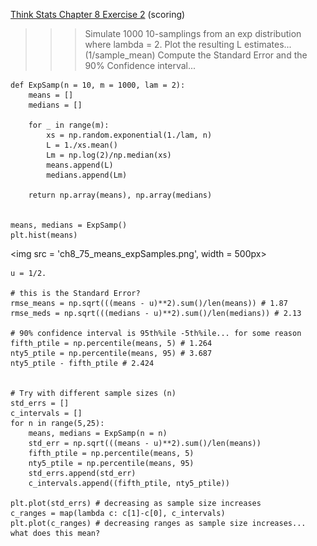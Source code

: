 [Think Stats Chapter 8 Exercise 2](http://greenteapress.com/thinkstats2/html/thinkstats2009.html#toc77) (scoring)


>>> Simulate 1000 10-samplings from an exp distribution where lambda = 2. Plot the resulting L estimates...  (1/sample_mean) Compute the Standard Error and the 90% Confidence interval...

```
def ExpSamp(n = 10, m = 1000, lam = 2):
	means = []
	medians = []

	for _ in range(m):
		xs = np.random.exponential(1./lam, n)
		L = 1./xs.mean()
		Lm = np.log(2)/np.median(xs)
		means.append(L)
		medians.append(Lm)

	return np.array(means), np.array(medians)


means, medians = ExpSamp()
plt.hist(means)
```

<img src = 'ch8_75_means_expSamples.png', width = 500px>

```
u = 1/2.

# this is the Standard Error?
rmse_means = np.sqrt(((means - u)**2).sum()/len(means)) # 1.87
rmse_meds = np.sqrt(((medians - u)**2).sum()/len(medians)) # 2.13

# 90% confidence interval is 95th%ile -5th%ile... for some reason
fifth_ptile = np.percentile(means, 5) # 1.264
nty5_ptile = np.percentile(means, 95) # 3.687
nty5_ptile - fifth_ptile # 2.424


# Try with different sample sizes (n)
std_errs = []
c_intervals = []
for n in range(5,25):
	means, medians = ExpSamp(n = n)
	std_err = np.sqrt(((means - u)**2).sum()/len(means))
	fifth_ptile = np.percentile(means, 5)
	nty5_ptile = np.percentile(means, 95)
	std_errs.append(std_err)
	c_intervals.append((fifth_ptile, nty5_ptile))

plt.plot(std_errs) # decreasing as sample size increases
c_ranges = map(lambda c: c[1]-c[0], c_intervals)
plt.plot(c_ranges) # decreasing ranges as sample size increases... what does this mean?

